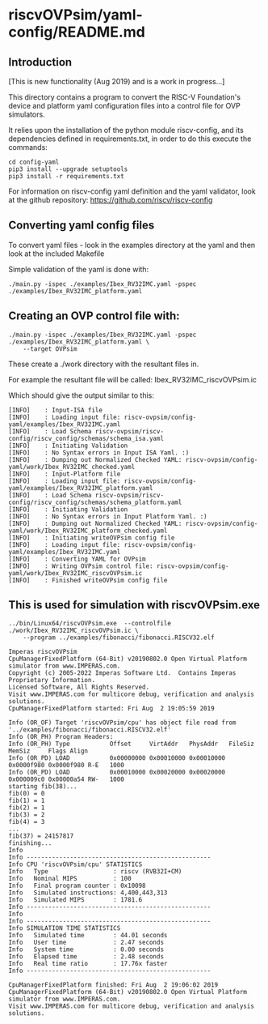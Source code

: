 riscvOVPsim/yaml-config/README.md
===

Introduction
---

[This is new functionality (Aug 2019) and is a work in progress...]

This directory contains a program to convert the RISC-V Foundation's device and platform yaml configuration files into a control file for OVP simulators.

It relies upon the installation of the python module riscv-config, and its dependencies defined in requirements.txt,
in order to do this execute the commands:

    cd config-yaml
	pip3 install --upgrade setuptools
    pip3 install -r requirements.txt

For information on riscv-config yaml definition and the yaml validator, look at the github repository: https://github.com/riscv/riscv-config

Converting yaml config files
---
To convert yaml files - look in the examples directory at the yaml and then look at the included Makefile

Simple validation of the yaml is done with:

    ./main.py -ispec ./examples/Ibex_RV32IMC.yaml -pspec ./examples/Ibex_RV32IMC_platform.yaml

Creating an OVP control file with:
---

    ./main.py -ispec ./examples/Ibex_RV32IMC.yaml -pspec ./examples/Ibex_RV32IMC_platform.yaml \
        --target OVPsim

These create a ./work directory with the resultant files in.

For example the resultant file will be called: Ibex_RV32IMC_riscvOVPsim.ic

Which should give the output similar to this:

    [INFO]    : Input-ISA file
    [INFO]    : Loading input file: riscv-ovpsim/config-yaml/examples/Ibex_RV32IMC.yaml
    [INFO]    : Load Schema riscv-ovpsim/riscv-config/riscv_config/schemas/schema_isa.yaml
    [INFO]    : Initiating Validation
    [INFO]    : No Syntax errors in Input ISA Yaml. :)
    [INFO]    : Dumping out Normalized Checked YAML: riscv-ovpsim/config-yaml/work/Ibex_RV32IMC_checked.yaml
    [INFO]    : Input-Platform file
    [INFO]    : Loading input file: riscv-ovpsim/config-yaml/examples/Ibex_RV32IMC_platform.yaml
    [INFO]    : Load Schema riscv-ovpsim/riscv-config/riscv_config/schemas/schema_platform.yaml
    [INFO]    : Initiating Validation
    [INFO]    : No Syntax errors in Input Platform Yaml. :)
    [INFO]    : Dumping out Normalized Checked YAML: riscv-ovpsim/config-yaml/work/Ibex_RV32IMC_platform_checked.yaml
    [INFO]    : Initiating writeOVPsim config file
    [INFO]    : Loading input file: riscv-ovpsim/config-yaml/examples/Ibex_RV32IMC.yaml
    [INFO]    : Converting YAML for OVPsim
    [INFO]    : Writing OVPsim control file: riscv-ovpsim/config-yaml/work/Ibex_RV32IMC_riscvOVPsim.ic
    [INFO]    : Finished writeOVPsim config file
    
This is used for simulation with riscvOVPsim.exe
---

    ../bin/Linux64/riscvOVPsim.exe  --controlfile ./work/Ibex_RV32IMC_riscvOVPsim.ic \
        --program ../examples/fibonacci/fibonacci.RISCV32.elf

    Imperas riscvOVPsim
    CpuManagerFixedPlatform (64-Bit) v20190802.0 Open Virtual Platform simulator from www.IMPERAS.com.
    Copyright (c) 2005-2022 Imperas Software Ltd.  Contains Imperas Proprietary Information.
    Licensed Software, All Rights Reserved.
    Visit www.IMPERAS.com for multicore debug, verification and analysis solutions.
    CpuManagerFixedPlatform started: Fri Aug  2 19:05:59 2019
    
    Info (OR_OF) Target 'riscvOVPsim/cpu' has object file read from '../examples/fibonacci/fibonacci.RISCV32.elf'
    Info (OR_PH) Program Headers:
    Info (OR_PH) Type           Offset     VirtAddr   PhysAddr   FileSiz    MemSiz     Flags Align
    Info (OR_PD) LOAD           0x00000000 0x00010000 0x00010000 0x0000f980 0x0000f980 R-E   1000
    Info (OR_PD) LOAD           0x00010000 0x00020000 0x00020000 0x000009c0 0x00000a54 RW-   1000
    starting fib(38)...
    fib(0) = 0
    fib(1) = 1
    fib(2) = 1
    fib(3) = 2
    fib(4) = 3
    ...
    fib(37) = 24157817
    finishing...
    Info 
    Info ---------------------------------------------------
    Info CPU 'riscvOVPsim/cpu' STATISTICS
    Info   Type                  : riscv (RVB32I+CM)
    Info   Nominal MIPS          : 100
    Info   Final program counter : 0x10098
    Info   Simulated instructions: 4,400,443,313
    Info   Simulated MIPS        : 1781.6
    Info ---------------------------------------------------
    Info 
    Info ---------------------------------------------------
    Info SIMULATION TIME STATISTICS
    Info   Simulated time        : 44.01 seconds
    Info   User time             : 2.47 seconds
    Info   System time           : 0.00 seconds
    Info   Elapsed time          : 2.48 seconds
    Info   Real time ratio       : 17.76x faster
    Info ---------------------------------------------------
    
    CpuManagerFixedPlatform finished: Fri Aug  2 19:06:02 2019
    CpuManagerFixedPlatform (64-Bit) v20190802.0 Open Virtual Platform simulator from www.IMPERAS.com.
    Visit www.IMPERAS.com for multicore debug, verification and analysis solutions.
    
##
    
